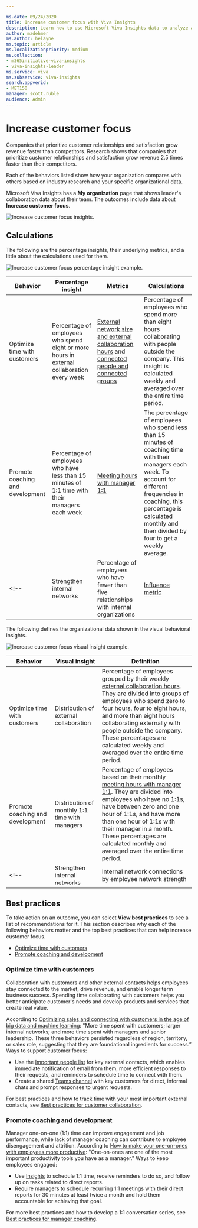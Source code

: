 ```yaml
---

ms.date: 09/24/2020
title: Increase customer focus with Viva Insights
description: Learn how to use Microsoft Viva Insights data to analyze and increase customer focus
author: madehmer
ms.author: helayne
ms.topic: article
ms.localizationpriority: medium 
ms.collection: 
- m365initiative-viva-insights 
- viva-insights-leader
ms.service: viva 
ms.subservice: viva-insights 
search.appverid: 
- MET150 
manager: scott.ruble
audience: Admin
---
```


# Increase customer focus

Companies that prioritize customer relationships and satisfaction grow revenue faster than competitors. Research shows that companies that prioritize customer relationships and satisfaction grow revenue 2.5 times faster than their competitors.

Each of the behaviors listed show how your organization compares with others based on industry research and your specific organizational data.

Microsoft Viva Insights has a **My organization** page that shows leader's collaboration data about their team. The outcomes include data about **Increase customer focus**.

![Increase customer focus insights.](../images/wpa/use/icustomer-focus.png)

## Calculations

The following are the percentage insights, their underlying metrics, and a little about the calculations used for them.

![Increase customer focus percentage insight example.](../images/wpa/use/icustomer-focus-percent.png)

|Behavior |Percentage insight | Metrics |Calculations |
|---------|--------|--------------------|----------------------|
|Optimize time with customers  |Percentage of employees who spend eight or more hours in external collaboration every week |[External network size and external collaboration hours](/viva/insights/use/metric-definitions?toc=/viva/insights/use/toc.json&bc=/viva/insights/breadcrumb/toc.json#person-metrics) and [connected people and connected groups](/viva/insights/use/glossary?toc=/viva/insights/use/toc.json&bc=/viva/insights/breadcrumb/toc.json) |Percentage of employees who spend more than eight hours collaborating with people outside the company. This insight is calculated weekly and averaged over the entire time period. |
|Promote coaching and development |Percentage of employees who have less than 15 minutes of 1:1 time with their managers each week |[Meeting hours with manager 1:1](/viva/insights/use/metric-definitions?toc=/viva/insights/use/toc.json&bc=/viva/insights/breadcrumb/toc.json#meeting-hours-with-manager-1-1-define) |The percentage of employees who spend less than 15 minutes of coaching time with their managers each week. To account for different frequencies in coaching, this percentage is calculated monthly and then divided by four to get a weekly average. |
<!--|Strengthen internal networks |Percentage of employees who have fewer than five relationships with internal organizations |[Influence metric](/viva/insights/use/metric-definitions?toc=/viva/insights/use/toc.json&bc=/viva/insights/breadcrumb/toc.json#network-metrics) |Calculates how much time employees spent collaborating with the internal network per month and averaged over the entire time period. |-->

The following defines the organizational data shown in the visual behavioral insights.

![Increase customer focus visual insight example.](../images/wpa/use/icustomer-focus-visual.png)

|Behavior |Visual insight |Definition |
|---------|--------|----------------------|
|Optimize time with customers |Distribution of external collaboration |Percentage of employees grouped by their weekly [external collaboration hours](/viva/insights/use/metric-definitions?toc=/viva/insights/use/toc.json&bc=/viva/insights/breadcrumb/toc.json#person-metrics). They are divided into groups of employees who spend zero to four hours, four to eight hours, and more than eight hours collaborating externally with people outside the company. These percentages are calculated weekly and averaged over the entire time period. |
|Promote coaching and development |Distribution of monthly 1:1 time with managers |Percentage of employees based on their monthly [meeting hours with manager 1:1](/viva/insights/use/metric-definitions?toc=/viva/insights/use/toc.json&bc=/viva/insights/breadcrumb/toc.json#meeting-hours-with-manager-1-1-define). They are divided into employees who have no 1:1s, have between zero and one hour of 1:1s, and have more than one hour of 1:1s with their manager in a month. These percentages are calculated monthly and averaged over the entire time period. |
<!--|Strengthen internal networks |Internal network connections by employee network strength |An [organizational network graph](/viva/insights/use/insight-ona-measures?toc=/viva/insights/use/toc.json&bc=/viva/insights/breadcrumb/toc.json) represents the distribution of current managers and potential managers as compared with the other employees within your organization, based on influence scores. You can use this insight to evaluate future managers with high influence scores who are currently not in managerial roles. This graph uses the [influence metric](/viva/insights/use/metric-definitions?toc=/viva/insights/use/toc.json&bc=/viva/insights/breadcrumb/toc.json#network-metrics). |-->

## Best practices

To take action on an outcome, you can select **View best practices** to see a list of recommendations for it. This section describes why each of the following behaviors matter and the top best practices that can help increase customer focus.

* [Optimize time with customers](#optimize-time-with-customers)
* [Promote coaching and development](#promote-coaching-and-development)
<!--* [Strengthen internal networks](#strengthen-internal-networks)-->

### Optimize time with customers

Collaboration with customers and other external contacts helps employees stay connected to the market, drive revenue, and enable longer term business success. Spending time collaborating with customers helps you better anticipate customer's needs and develop products and services that create real value.

According to [Optimizing sales and connecting with customers in the age of big data and machine learning](https://insights.office.com/sales-excellence/optimizing-sales-workplace-analytics/): "More time spent with customers; larger internal networks; and more time spent with managers and senior leadership. These three behaviors persisted regardless of region, territory, or sales role, suggesting that they are foundational ingredients for success.” Ways to support customer focus:

* Use the [Important people list](../personal/use/use-the-insights.md#add-important-people) for key external contacts, which enables immediate notification of email from them, more efficient responses to their requests, and reminders to schedule time to connect with them.
* Create a shared [Teams channel](/microsoftteams/teams-channels-overview) with key customers for direct, informal chats and prompt responses to urgent requests.

For best practices and how to track time with your most important external contacts, see [Best practices for customer collaboration](../tutorials/gm-cust-collab.md).

### Promote coaching and development

Manager one-on-one (1:1) time can improve engagement and job performance, while lack of manager coaching can contribute to employee disengagement and attrition. According to [How to make your one-on-ones with employees more productive](https://insights.office.com/management-strategy/how-to-make-your-one-on-ones-with-employees-more-productive/): "One-on-ones are one of the most important productivity tools you have as a manager." Ways to keep employees engaged:

* Use [Insights](../personal/use/use-the-insights.md#catch-up-with-your-team) to schedule 1:1 time, receive reminders to do so, and follow up on tasks related to direct reports.
* Require managers to schedule recurring 1:1 meetings with their direct reports for 30 minutes at least twice a month and hold them accountable for achieving that goal.

For more best practices and how to develop a 1:1 conversation series, see [Best practices for manager coaching](../tutorials/gm-coaching.md).

<!--### Strengthen internal networks

Employees who maintain strong internal networks are better resourced to meet customer needs and achieve goals. Connecting employees across units creates agile innovation by helping the company leverage benefits of scale, cross-pollinate ideas, and integrate different perspectives.

The [How to Make Sure Agile Teams Can Work Together](https://insights.office.com/collaboration/how-to-make-sure-agile-teams-can-work-together/) article says “Work occurs through collaboration in networks of relationships that often do not mirror formal reporting structures or standard work processes."

Ways to foster cross-group collaboration:

* Improve internal connectivity. Create inclusive and trusting environments to facilitate agile collaboration. Employees who maintain large, stable, and diversified internal networks are often better positioned to leverage their connections for quickly responding to customer needs and driving customer satisfaction.
* Create cross-functional [Teams channels](/microsoftteams/teams-channels-overview) that focus on customer needs.
* Use [Viva Insights to manage important people](../personal/teams/suggested-tasks.md) to mark key internal contacts as important to never miss emails from them and to respond more efficiently.

For more best practices and how to provide managers with go-to contacts list, see [Best practices for cross-group collaboration](../tutorials/gm-cgcollaboration.md).
-->

